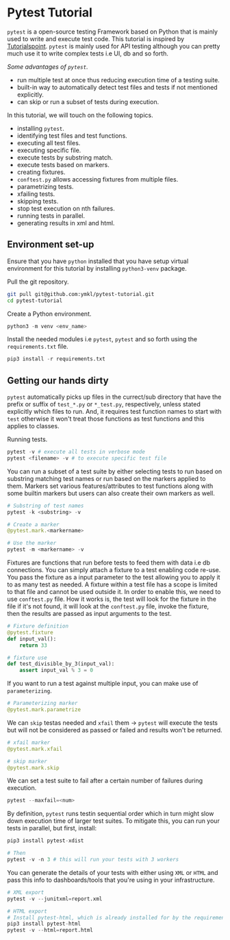 # Pytest Tutorial

`pytest` is a open-source testing Framework based on Python that is mainly used to write and execute test code. This tutorial is inspired by [Tutorialspoint](https://www.tutorialspoint.com/pytest/index.htm). `pytest` is mainly used for API testing although you can pretty much use it to write complex tests i.e UI, db and so forth.

*Some advantages of `pytest`.*

* run multiple test at once thus reducing execution time of a testing suite.
* built-in way to automatically detect test files and tests if not mentioned explicitly.
* can skip or run a subset of tests during execution.

In this tutorial, we will touch on the following topics.

* installing `pytest`.
* identifying test files and test functions.
* executing all test files.
* executing specific file.
* execute tests by substring match.
* execute tests based on markers.
* creating fixtures.
* `conftest.py` allows accessing fixtures from multiple files.
* parametrizing tests.
* xfailing tests.
* skipping tests.
* stop test execution on nth failures.
* running tests in parallel.
* generating results in xml and html.

## Environment set-up

Ensure that you have `python` installed that you have setup virtual environment for this tutorial by installing `python3-venv` package.

Pull the git repository.

``` bash
git pull git@github.com:ymkl/pytest-tutorial.git
cd pytest-tutorial
```

Create a Python environment.

``` python
python3 -m venv <env_name>
```

Install the needed modules i.e `pytest`, `pytest` and so forth using the `requirements.txt` file.

``` python
pip3 install -r requirements.txt
```

## Getting our hands dirty

`pytest` automatically picks up files in the currect/sub directory that have the prefix or suffix of `test_*.py` or `*_test.py`, respectively, unless stated explicitly which files to run. And, it requires test function names to start with `test` otherwise it won't treat those functions as test functions and this applies to classes.

Running tests.

``` python
pytest -v # execute all tests in verbose mode
pytest <filename> -v # to execute specific test file
```

You can run a subset of a test suite by either selecting tests to run based on substring matching test names or run based on the markers applied to them. Markers set various features/attributes to test functions along with some builtin markers but users can also create their own markers as well.

``` python
# Substring of test names
pytest -k <substring> -v

# Create a marker
@pytest.mark.<markername>

# Use the marker
pytest -m <markername> -v
```

Fixtures are functions that run before tests to feed them with data i.e db connections. You can simply attach a fixture to a test enabling code re-use. You pass the fixture as a input parameter to the test allowing you to apply it to as many test as needed. A fixture within a test file has a scope is limited to that file and cannot be used outside it. In order to enable this, we need to use `conftest.py` file. How it works is, the test will look for the fixture in the file if it's not found, it will look at the `conftest.py` file, invoke the fixture, then the results are passed as input arguments to the test.

``` python
# Fixture definition
@pytest.fixture
def input_val():
    return 33

# fixture use
def test_divisible_by_3(input_val):
    assert input_val % 3 = 0
```

If you want to run a test against multiple input, you can make use of `parameterizing`.

``` python
# Parameterizing marker
@pytest.mark.parametrize
```

We can `skip` testas needed and `xfail` them -> `pytest` will execute the tests but will not be considered as passed or failed and results won't be returned.

``` python
# xfail marker
@pytest.mark.xfail

# skip marker
@pytest.mark.skip
```

We can set a test suite to fail after a certain number of failures during execution.

``` python
pytest --maxfail=<num>
```

By definition, `pytest` runs testin sequential order which in turn might slow down execution time of larger test suites. To mitigate this, you can run your tests in parallel, but first, install:

``` python
pip3 install pytest-xdist

# Then
pytest -v -n 3 # this will run your tests with 3 workers
```

You can generate the details of your tests with either using `XML` or `HTML` and pass this info to dashboards/tools that you're using in your infrastructure.

``` python
# XML export
pytest -v --junitxml=report.xml

# HTML export
# Install pytest-html, which is already installed for by the requirements.txt file
pip3 install pytest-html
pytest -v --html=report.html
```
